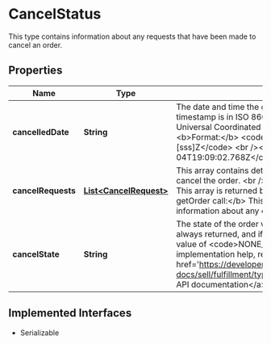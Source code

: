 

# CancelStatus

This type contains information about any requests that have been made to cancel an order.
## Properties

Name | Type | Description | Notes
------------ | ------------- | ------------- | -------------
**cancelledDate** | **String** | The date and time the order was cancelled, if applicable. This timestamp is in ISO 8601 format, which uses the 24-hour Universal Coordinated Time (UTC) clock. &lt;br /&gt;&lt;br /&gt;&lt;b&gt;Format:&lt;/b&gt; &lt;code&gt;[YYYY]-[MM]-[DD]T[hh]:[mm]:[ss].[sss]Z&lt;/code&gt; &lt;br /&gt;&lt;b&gt;Example:&lt;/b&gt; &lt;code&gt;2015-08-04T19:09:02.768Z&lt;/code&gt; |  [optional]
**cancelRequests** | [**List&lt;CancelRequest&gt;**](CancelRequest.md) | This array contains details of one or more buyer requests to cancel the order. &lt;br /&gt;&lt;br /&gt;&lt;b&gt;For the getOrders call:&lt;/b&gt;  This array is returned but is always empty.&lt;br /&gt;&lt;b&gt;For the getOrder call:&lt;/b&gt; This array is returned fully populated with information about any cancellation requests. |  [optional]
**cancelState** | **String** | The state of the order with regard to cancellation. This field is always returned, and if there are no cancellation requests, a value of &lt;code&gt;NONE_REQUESTED&lt;/code&gt; is returned.  For implementation help, refer to &lt;a href&#x3D;&#39;https://developer.ebay.com/api-docs/sell/fulfillment/types/sel:CancelStateEnum&#39;&gt;eBay API documentation&lt;/a&gt; |  [optional]


## Implemented Interfaces

* Serializable


